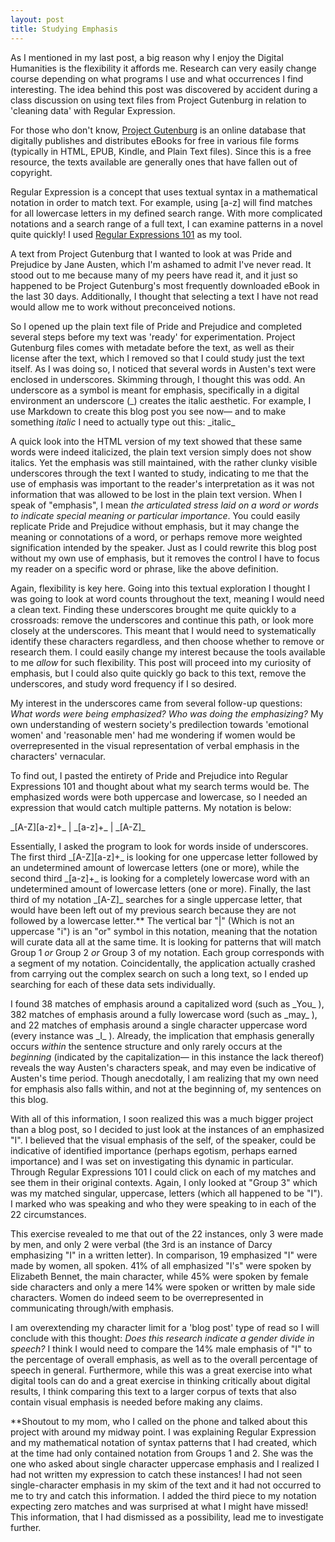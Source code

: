 ```yaml
---
layout: post
title: Studying Emphasis
---
```


As I mentioned in my last post, a big reason why I enjoy the Digital Humanities is the flexibility it affords me. Research can very easily change course depending on what programs I use and what occurrences I find interesting. The idea behind this post was discovered by accident during a class discussion on using text files from Project Gutenburg in relation to 'cleaning data' with Regular Expression.

For those who don't know, [Project Gutenburg](https://www.gutenberg.org) is an online database that digitally publishes and distributes eBooks for free in various file forms (typically in HTML, EPUB, Kindle, and Plain Text files). Since this is a free resource, the texts available are generally ones that have fallen out of copyright. 

Regular Expression is a concept that uses textual syntax in a mathematical notation in order to match text. For example, using [a-z] will find matches for all lowercase letters in my defined search range. With more complicated notations and a search range of a full text, I can examine patterns in a novel quite quickly! I used [Regular Expressions 101](https://regex101.com) as my tool.

A text from Project Gutenburg that I wanted to look at was Pride and Prejudice by Jane Austen, which I'm ashamed to admit I've never read. It stood out to me because many of my peers have read it, and it just so happened to be Project Gutenburg's most frequently downloaded eBook in the last 30 days. Additionally, I thought that selecting a text I have not read would allow me to work without preconceived notions.

So I opened up the plain text file of Pride and Prejudice and completed several steps before my text was 'ready' for experimentation. Project Gutenburg files comes with metadate before the text, as well as their license after the text, which I removed so that I could study just the text itself. As I was doing so, I noticed that several words in Austen's text were enclosed in underscores. Skimming through, I thought this was odd. An underscore as a symbol is meant for emphasis, specifically in a digital environment an underscore (\_) creates the italic aesthetic. For example, I use Markdown to create this blog post you see now— and to make something _italic_ I need to actually type out this: \_italic\_

A quick look into the HTML version of my text showed that these same words were indeed italicized, the plain text version simply does not show italics. Yet the emphasis was still maintained, with the rather clunky visible underscores through the text I wanted to study, indicating to me that the use of emphasis was important to the reader's interpretation as it was not information that was allowed to be lost in the plain text version. When I speak of "emphasis", I mean *the articulated stress laid on a word or words to indicate special meaning or particular importance*. You could easily replicate Pride and Prejudice without emphasis, but it may change the meaning or connotations of a word, or perhaps remove more weighted signification intended by the speaker. Just as I could rewrite this blog post without my own use of emphasis, but it removes the control I have to focus my reader on a specific word or phrase, like the above definition.


Again, flexibility is key here. Going into this textual exploration I thought I was going to look at word counts throughout the text, meaning I would need a clean text. Finding these underscores brought me quite quickly to a crossroads: remove the underscores and continue this path, or look more closely at the underscores. This meant that I would need to systematically identify these characters regardless, and then choose whether to remove or research them.
I could easily change my interest because the tools available to me *allow* for such flexibility. This post will proceed into my curiosity of emphasis, but I could also quite quickly go back to this text, remove the underscores, and study word frequency if I so desired.

My interest in the underscores came from several follow-up questions: _What words were being emphasized? Who was doing the emphasizing?_ My own understanding of western society's predilection towards 'emotional women' and 'reasonable men' had me wondering if women would be overrepresented in the visual representation of verbal emphasis in the characters' vernacular. 

To find out, I pasted the entirety of Pride and Prejudice into Regular Expressions 101 and thought about what my search terms would be. The emphasized words were both uppercase and lowercase, so I needed an expression that would catch multiple patterns. My notation is below:

 \_[A-Z][a-z]+\_ |  \_[a-z]+\_  |  \_[A-Z]\_

Essentially, I asked the program to look for words inside of underscores. The first third  \_[A-Z][a-z]+\_ is looking for one uppercase letter followed by an undetermined amount of lowercase letters (one or more), while the second third \_[a-z]+\_ is looking for a completely lowercase word with an undetermined amount of lowercase letters (one or more). Finally, the last third of my notation \_[A-Z]\_ searches for a single uppercase letter, that would have been left out of my previous search because they are not followed by a lowercase letter.\** The vertical bar "|" (Which is not an uppercase "i") is an "or" symbol in this notation, meaning that the notation will curate data all at the same time. It is looking for patterns that will match Group 1 *or* Group 2 *or* Group 3 of my notation. Each group corresponds with a segment of my notation.  Coincidentally, the application actually crashed from carrying out the complex search on such a long text, so I ended up searching for each of these data sets individually.

I found 38 matches of emphasis around a capitalized word (such as \_You\_ ), 382 matches of emphasis around a fully lowercase word (such as \_may\_ ), and 22 matches of emphasis around a single character uppercase word (every instance was \_I\_ ). Already, the implication that emphasis generally occurs _within_ the sentence structure and only rarely occurs at the _beginning_ (indicated by the capitalization— in this instance the lack thereof) reveals the way Austen's characters speak, and may even be indicative of Austen's time period. Though anecdotally, I am realizing that my own need for emphasis also falls within, and not at the beginning of, my sentences on this blog.

With all of this information, I soon realized this was a much bigger project than a blog post, so I decided to just look at the instances of an emphasized "I". I believed that the visual emphasis of the self, of the speaker, could be indicative of identified importance (perhaps egotism, perhaps earned importance) and I was set on investigating this dynamic in particular. Through Regular Expressions 101 I could click on each of my matches and see them in their original contexts. Again, I only looked at "Group 3" which was my matched singular, uppercase, letters (which all happened to be "I"). I marked who was speaking and who they were speaking to in each of the 22 circumstances.

This exercise revealed to me that out of the 22 instances, only 3 were made by men, and only 2 were verbal (the 3rd is an instance of Darcy emphasizing "I" in a written letter). In comparison, 19 emphasized "I" were made by women, all spoken. 41% of all emphasized "I's" were spoken by Elizabeth Bennet, the main character, while 45% were spoken by female side characters and only a mere 14% were spoken or written by male side characters. Women do indeed seem to be overrepresented in communicating through/with emphasis. 

I am overextending my character limit for a 'blog post' type of read so I will conclude with this thought: *Does this research indicate a gender divide in speech?* I think I would need to compare the 14% male emphasis of "I" to the percentage of overall emphasis, as well as to the overall percentage of speech in general. Furthermore, while this was a great exercise into what digital tools can do and a great exercise in thinking critically about digital results, I think comparing this text to a larger corpus of texts that also contain visual emphasis is needed before making any claims.

\**Shoutout to my mom, who I called on the phone and talked about this project with around my midway point. I was explaining Regular Expression and my mathematical notation of syntax patterns that I had created, which at the time had only contained notation from Groups 1 and 2. She was the one who asked about single character uppercase emphasis and I realized I had not written my expression to catch these instances! I had not seen single-character emphasis in my skim of the text and it had not occurred to me to try and catch this information. I added the third piece to my notation expecting zero matches and was surprised at what I might have missed! This information, that I had dismissed as a possibility, lead me to investigate further.